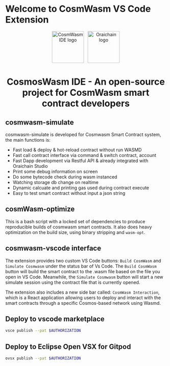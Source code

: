 # Welcome to CosmWasm VS Code Extension

<p align="center">
  <a target="_blank" rel="noopener noreferrer"><img width="100" src="https://raw.githubusercontent.com/oraichain/vscode-cosmwasm/docs/contributing/public/cosmos-ide.png" alt="CosmWasm IDE logo"></a> &nbsp
  <a href="https://orai.io" target="_blank" rel="noopener noreferrer"><img width="100" src="https://raw.githubusercontent.com/oraichain/vscode-cosmwasm/docs/contributing/public/logo-128.png" alt="Oraichain logo"></a>
</p>

<h1 align="center">
    CosmosWasm IDE - An open-source project for CosmWasm smart contract developers  
</h1>

## cosmwasm-simulate

cosmwasm-simulate is developed for Cosmwasm Smart Contract system, the main functions is:

- Fast load & deploy & hot-reload contract without run WASMD
- Fast call contract interface via command & switch contract, account
- Fast Dapp development via Restful API & already integrated with Oraichain Studio
- Print some debug information on screen
- Do some bytecode check during wasm instanced
- Watching storage db change on realtime
- Dynamic calcuate and printing gas used during contract execute
- Easy to test smart contract without input a json string

## cosmWasm-optimize

This is a bash script with a locked set of dependencies to produce
reproducible builds of cosmwasm smart contracts. It also does heavy
optimization on the build size, using binary stripping and `wasm-opt`.

## cosmwasm-vscode interface

The extension provides two custom VS Code buttons: ```Build CosmWasm``` and ```Simulate Cosmwasm``` under the status bar of Vs Code. The ```Build CosmWasm``` button will build the smart contract to the .wasm file based on the file you open in VS Code. Meanwhile, the ```Simulate Cosmwasm``` button will start a new simulate session using the contract file that is currently opened.

The extension also includes a new side bar called: ```CosmWasm Interaction```, which is a React application allowing users to deploy and interact with the smart contracts through a specific Cosmos-based network using Wasmd.

## Deploy to vscode marketplace

```sh
vsce publish --pat $AUTHORIZATION
```

## Deploy to Eclipse Open VSX for Gitpod

```sh
ovsx publish --pat $AUTHORIZATION
```